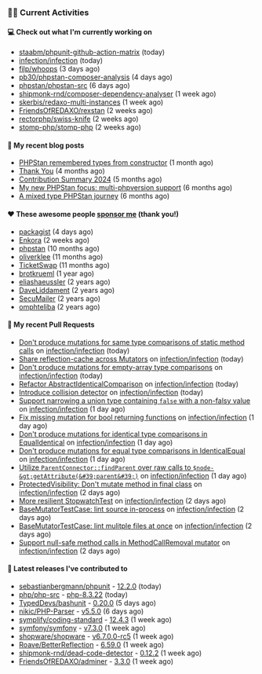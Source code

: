 ### 👨‍💻 Current Activities


#### 💻 Check out what I'm currently working on

- [staabm/phpunit-github-action-matrix](https://github.com/staabm/phpunit-github-action-matrix) (today)
- [infection/infection](https://github.com/infection/infection) (today)
- [filp/whoops](https://github.com/filp/whoops) (3 days ago)
- [pb30/phpstan-composer-analysis](https://github.com/pb30/phpstan-composer-analysis) (4 days ago)
- [phpstan/phpstan-src](https://github.com/phpstan/phpstan-src) (6 days ago)
- [shipmonk-rnd/composer-dependency-analyser](https://github.com/shipmonk-rnd/composer-dependency-analyser) (1 week ago)
- [skerbis/redaxo-multi-instances](https://github.com/skerbis/redaxo-multi-instances) (1 week ago)
- [FriendsOfREDAXO/rexstan](https://github.com/FriendsOfREDAXO/rexstan) (2 weeks ago)
- [rectorphp/swiss-knife](https://github.com/rectorphp/swiss-knife) (2 weeks ago)
- [stomp-php/stomp-php](https://github.com/stomp-php/stomp-php) (2 weeks ago)


#### 📜 My recent blog posts

- [PHPStan remembered types from constructor](https://staabm.github.io/2025/04/15/phpstan-remember-constructor-types.html) (1 month ago)
- [Thank You](https://staabm.github.io/2025/01/24/thank-you.html) (4 months ago)
- [Contribution Summary 2024](https://staabm.github.io/2024/12/11/contribution-summary-2024.html) (5 months ago)
- [My new PHPStan focus: multi-phpversion support](https://staabm.github.io/2024/11/28/phpstan-php-version-in-scope.html) (6 months ago)
- [A mixed type PHPStan journey](https://staabm.github.io/2024/11/26/phpstan-mixed-types.html) (6 months ago)


#### ❤️ These awesome people [sponsor me](https://github.com/sponsors/staabm) (thank you!)

- [packagist](https://github.com/packagist) (4 days ago)
- [Enkora](https://github.com/Enkora) (2 weeks ago)
- [phpstan](https://github.com/phpstan) (10 months ago)
- [oliverklee](https://github.com/oliverklee) (11 months ago)
- [TicketSwap](https://github.com/TicketSwap) (11 months ago)
- [brotkrueml](https://github.com/brotkrueml) (1 year ago)
- [eliashaeussler](https://github.com/eliashaeussler) (2 years ago)
- [DaveLiddament](https://github.com/DaveLiddament) (2 years ago)
- [SecuMailer](https://github.com/SecuMailer) (2 years ago)
- [omphteliba](https://github.com/omphteliba) (2 years ago)


#### 🔨 My recent Pull Requests

- [Don&#39;t produce mutations for same type comparisons of static method calls](https://github.com/infection/infection/pull/2132) on [infection/infection](https://github.com/infection/infection) (today)
- [Share reflection-cache across Mutators](https://github.com/infection/infection/pull/2131) on [infection/infection](https://github.com/infection/infection) (today)
- [Don&#39;t produce mutations for empty-array type comparisons](https://github.com/infection/infection/pull/2130) on [infection/infection](https://github.com/infection/infection) (today)
- [Refactor AbstractIdenticalComparison](https://github.com/infection/infection/pull/2129) on [infection/infection](https://github.com/infection/infection) (today)
- [Introduce collision detector](https://github.com/infection/infection/pull/2128) on [infection/infection](https://github.com/infection/infection) (today)
- [Support narrowing a union type containing `false` with a non-falsy value](https://github.com/infection/infection/pull/2121) on [infection/infection](https://github.com/infection/infection) (1 day ago)
- [Fix missing mutation for bool returning functions](https://github.com/infection/infection/pull/2120) on [infection/infection](https://github.com/infection/infection) (1 day ago)
- [Don&#39;t produce mutations for identical type comparisons in EqualIdentical](https://github.com/infection/infection/pull/2119) on [infection/infection](https://github.com/infection/infection) (1 day ago)
- [Don&#39;t produce mutations for equal type comparisons in IdenticalEqual](https://github.com/infection/infection/pull/2117) on [infection/infection](https://github.com/infection/infection) (1 day ago)
- [Utilize `ParentConnector::findParent` over raw calls to `$node-&gt;getAttribute(&#39;parent&#39;)`](https://github.com/infection/infection/pull/2116) on [infection/infection](https://github.com/infection/infection) (1 day ago)
- [ProtectedVisibility: Don&#39;t mutate method in final class](https://github.com/infection/infection/pull/2112) on [infection/infection](https://github.com/infection/infection) (2 days ago)
- [More resilient StopwatchTest](https://github.com/infection/infection/pull/2110) on [infection/infection](https://github.com/infection/infection) (2 days ago)
- [BaseMutatorTestCase: lint source in-process](https://github.com/infection/infection/pull/2108) on [infection/infection](https://github.com/infection/infection) (2 days ago)
- [BaseMutatorTestCase: lint mulitple files at once](https://github.com/infection/infection/pull/2107) on [infection/infection](https://github.com/infection/infection) (2 days ago)
- [Support null-safe method calls in MethodCallRemoval mutator](https://github.com/infection/infection/pull/2106) on [infection/infection](https://github.com/infection/infection) (2 days ago)


#### 🔭 Latest releases I've contributed to

- [sebastianbergmann/phpunit](https://github.com/sebastianbergmann/phpunit) - [12.2.0](https://github.com/sebastianbergmann/phpunit/releases/tag/12.2.0) (today)
- [php/php-src](https://github.com/php/php-src) - [php-8.3.22](https://github.com/php/php-src/releases/tag/php-8.3.22) (today)
- [TypedDevs/bashunit](https://github.com/TypedDevs/bashunit) - [0.20.0](https://github.com/TypedDevs/bashunit/releases/tag/0.20.0) (5 days ago)
- [nikic/PHP-Parser](https://github.com/nikic/PHP-Parser) - [v5.5.0](https://github.com/nikic/PHP-Parser/releases/tag/v5.5.0) (6 days ago)
- [symplify/coding-standard](https://github.com/symplify/coding-standard) - [12.4.3](https://github.com/symplify/coding-standard/releases/tag/12.4.3) (1 week ago)
- [symfony/symfony](https://github.com/symfony/symfony) - [v7.3.0](https://github.com/symfony/symfony/releases/tag/v7.3.0) (1 week ago)
- [shopware/shopware](https://github.com/shopware/shopware) - [v6.7.0.0-rc5](https://github.com/shopware/shopware/releases/tag/v6.7.0.0-rc5) (1 week ago)
- [Roave/BetterReflection](https://github.com/Roave/BetterReflection) - [6.59.0](https://github.com/Roave/BetterReflection/releases/tag/6.59.0) (1 week ago)
- [shipmonk-rnd/dead-code-detector](https://github.com/shipmonk-rnd/dead-code-detector) - [0.12.2](https://github.com/shipmonk-rnd/dead-code-detector/releases/tag/0.12.2) (1 week ago)
- [FriendsOfREDAXO/adminer](https://github.com/FriendsOfREDAXO/adminer) - [3.3.0](https://github.com/FriendsOfREDAXO/adminer/releases/tag/3.3.0) (1 week ago)
